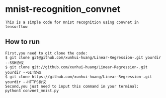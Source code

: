 # mnist-recognition_convnet
    This is a simple code for mnist recognition using convnet in tensorflow
## How to run
    First,you need to git clone the code:
    $ git clone git@github.com/xunhui-huang/Linear-Regression-.git yourdir  --SSH协议
    $ git clone git://github.com/xunhui-huang/Linear-Regression-.git yourdir --GIT协议
    $ git clone https://github.com/xunhui-huang/Linear-Regression-.git yourdir --HTTPS协议
    Second,you just need to input this command in your terminal:
    python3 convnet_mnist.py
